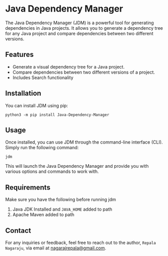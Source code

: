# Java Dependency Manager

The Java Dependency Manager (JDM) is a powerful tool for generating dependencies in Java projects. It allows you to generate a dependency tree for any Java project and compare dependencies between two different versions.

## Features

- Generate a visual dependency tree for a Java project.
- Compare dependencies between two different versions of a project.
- Includes Search functionality 

## Installation

You can install JDM using pip:

```
python3 -m pip install Java-Dependency-Manager
```

## Usage
Once installed, you can use JDM through the command-line interface (CLI). Simply run the following command:

```
jdm
```
This will launch the Java Dependency Manager and provide you with various options and commands to work with.


## Requirements

Make sure you have the following before running jdm

1. Java JDK Installed and `JAVA_HOME` added to path
2. Apache Maven added to path

## Contact
For any inquiries or feedback, feel free to reach out to the author, `Repala Nagaraju`, via email at nagarajrepala@gmail.com.